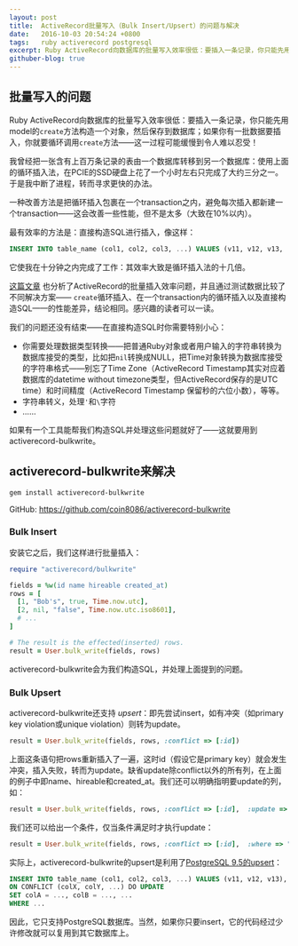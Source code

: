```yaml
---
layout: post
title:  ActiveRecord批量写入（Bulk Insert/Upsert）的问题与解决
date:   2016-10-03 20:54:24 +0800
tags:   ruby activerecord postgresql
excerpt: Ruby ActiveRecord向数据库的批量写入效率很低：要插入一条记录，你只能先用model的`create`方法构造一个对象，然后保存到数据库；如果你有一批数据要插入，你就要循环调用`create`方法——这一过程可能缓慢到令人难以忍受！
githuber-blog: true
---
```

## 批量写入的问题

Ruby ActiveRecord向数据库的批量写入效率很低：要插入一条记录，你只能先用model的`create`方法构造一个对象，然后保存到数据库；如果你有一批数据要插入，你就要循环调用`create`方法——这一过程可能缓慢到令人难以忍受！

我曾经把一张含有上百万条记录的表由一个数据库转移到另一个数据库：使用上面的循环插入法，在PCIE的SSD硬盘上花了一个小时左右只完成了大约三分之一。于是我中断了进程，转而寻求更快的办法。

一种改善方法是把循环插入包裹在一个transaction之内，避免每次插入都新建一个transaction——这会改善一些性能，但不是太多（大致在10%以内）。

最有效率的方法是：直接构造SQL进行插入，像这样：

```sql
INSERT INTO table_name (col1, col2, col3, ...) VALUES (v11, v12, v13, ...), (v21, v22, v23, ...), ...
```

它使我在十分钟之内完成了工作：其效率大致是循环插入法的十几倍。

[这篇文章](https://www.coffeepowered.net/2009/01/23/mass-inserting-data-in-rails-without-killing-your-performance/) 也分析了ActiveRecord的批量插入效率问题，并且通过测试数据比较了不同解决方案—— `create`循环插入、在一个transaction内的循环插入以及直接构造SQL——的性能差异，结论相同。感兴趣的读者可以一读。

我们的问题还没有结束——在直接构造SQL时你需要特别小心：

* 你需要处理数据类型转换——把普通Ruby对象或者用户输入的字符串转换为数据库接受的类型，比如把`nil`转换成NULL，把Time对象转换为数据库接受的字符串格式——别忘了Time Zone（ActiveRecord Timestamp其实对应着数据库的datetime without timezone类型，但ActiveRecord保存的是UTC time）和时间精度（ActiveRecord Timestamp 保留秒的六位小数），等等。
* 字符串转义，处理`'`和`\`字符
* ……

如果有一个工具能帮我们构造SQL并处理这些问题就好了——这就要用到activerecord-bulkwrite。

## activerecord-bulkwrite来解决

```
gem install activerecord-bulkwrite
```

GitHub: <https://github.com/coin8086/activerecord-bulkwrite>

### Bulk Insert

安装它之后，我们这样进行批量插入：

```ruby
require "activerecord/bulkwrite"

fields = %w(id name hireable created_at)
rows = [
  [1, "Bob's", true, Time.now.utc],
  [2, nil, "false", Time.now.utc.iso8601],
  # ...
]

# The result is the effected(inserted) rows.
result = User.bulk_write(fields, rows)
```

activerecord-bulkwrite会为我们构造SQL，并处理上面提到的问题。

### Bulk Upsert
activerecord-bulkwrite还支持 *upsert*：即先尝试insert，如有冲突（如primary key violation或unique violation）则转为update。

```ruby
result = User.bulk_write(fields, rows, :conflict => [:id])
```

上面这条语句把rows重新插入了一遍，这时id（假设它是primary key）就会发生冲突，插入失败，转而为update。缺省update除conflict以外的所有列，在上面的例子中即name、hireable和created_at。我们还可以明确指明要update的列，如：

```ruby
result = User.bulk_write(fields, rows, :conflict => [:id],  :update => %w(name created_at))
```

我们还可以给出一个条件，仅当条件满足时才执行update：

```ruby
result = User.bulk_write(fields, rows, :conflict => [:id],  :where => "users.hireable = TRUE"))
```

实际上，activerecord-bulkwrite的upsert是利用了[PostgreSQL 9.5的upsert](https://www.postgresql.org/docs/9.5/static/sql-insert.html#SQL-ON-CONFLICT)：

```sql
INSERT INTO table_name (col1, col2, col3, ...) VALUES (v11, v12, v13), (v21, v22, v23), ...
ON CONFLICT (colX, colY, ...) DO UPDATE
SET colA = ..., colB = ..., ...
WHERE ...
```

因此，它只支持PostgreSQL数据库。当然，如果你只要insert，它的代码经过少许修改就可以复用到其它数据库上。

